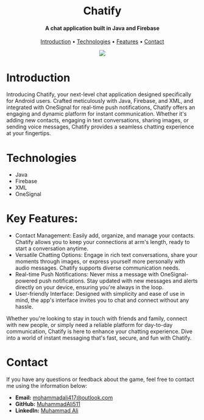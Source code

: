<h1 align="center">
  <br>
  <br>
  Chatify
  <br>
</h1>

<h4 align="center">A chat application built in Java and Firebase</h4>

<p align="center">
  <a href="#introduction">Introduction</a> •
  <a href="#development">Technologies</a> •
  <a href="#controls">Features</a> •
  <a href="#contact">Contact</a>
</p>


<p align="center">
  <img src="https://github.com/MuhammadAli511/Chatify/assets/83888735/2045942e-5c5d-4e60-acf3-418bb1f76d7c">
</p>



# Introduction
Introducing Chatify, your next-level chat application designed specifically for Android users. Crafted meticulously with Java, Firebase, and XML, and integrated with OneSignal for real-time push notifications, Chatify offers an engaging and dynamic platform for instant communication. Whether it's adding new contacts, engaging in text conversations, sharing images, or sending voice messages, Chatify provides a seamless chatting experience at your fingertips.

# Technologies
 - Java
 - Firebase
 - XML
 - OneSignal


# Key Features:
- Contact Management: Easily add, organize, and manage your contacts. Chatify allows you to keep your connections at arm's length, ready to start a conversation anytime.
- Versatile Chatting Options: Engage in rich text conversations, share your moments through images, or express yourself more personally with audio messages. Chatify supports diverse communication needs.
- Real-time Push Notifications: Never miss a message with OneSignal-powered push notifications. Stay updated with new messages and alerts directly on your device, ensuring you're always in the loop.
- User-friendly Interface: Designed with simplicity and ease of use in mind, the app's interface invites you to chat and connect without any hassle.

Whether you're looking to stay in touch with friends and family, connect with new people, or simply need a reliable platform for day-to-day communication, Chatify is here to enhance your chatting experience. Dive into a world of instant messaging that's fast, secure, and fun with Chatify.

# Contact
If you have any questions or feedback about the game, feel free to contact me using the information below:

-   **Email:** [mohammadali417@outlook.com](mailto:mohammadali417@outlook.com)
-   **GitHub:** [MuhammadAli511](https://github.com/MuhammadAli511)
-   **LinkedIn:** [Muhammad Ali](https://www.linkedin.com/in/muhammad-ali-6932bb211/)

